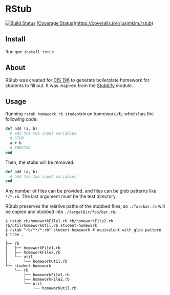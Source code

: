 # RStub

[![Build Status](https://travis-ci.org/jusjmkim/rstub.svg?branch=master)](https://travis-ci.org/jusjmkim/rstub)
[!Coverage Status](https://coveralls.io/repos/jusjmkim/rstub/badge.svg)](https://coveralls.io/r/jusjmkim/rstub)

## Install
Run `gem install rstub`

## About
RStub was created for [CIS 196](http://www.seas.upenn.edu/~cis196/) to generate
boilerplate homework for students to fill out. It was inspired from the
[Stubbify](https://github.com/isibner/stubbify) module.

## Usage
Running `rstub homework.rb studentHW` on homework.rb, which has the following
code:
```ruby
def add (a, b)
  # add the two input variables
  # STUB
  a + b
  # ENDSTUB
end
```

Then, the stubs will be removed.
```ruby
def add (a, b)
  # add the two input variables
end
```

Any number of files can be provided, and files can be glob patterns like `*/*.rb`.
The last argument must be the test directory.

RStub preserves the relative paths of the stubbed files, so `./foo/bar.rb` will
be copied and stubbed into `./targetDir/foo/bar.rb`.

```
$ rstub rb/homeworkFile1.rb rb/homeworkFile2.rb rb/util/homeworkUtil.rb student-homework
$ rstub "rb/**/*.rb" student-homework # equivalent with glob pattern
$ tree .
.
├── rb
│   ├── homeworkFile1.rb
│   ├── homeworkFile2.rb
│   └── util
│       └── homeworkUtil.rb
└── student-homework
    └── rb
        ├── homeworkFile1.rb
        ├── homeworkFile2.rb
        └── util
            └── homeworkUtil.rb
```

